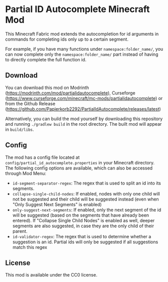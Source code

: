 # Partial ID Autocomplete Minecraft Mod

This Minecraft Fabric mod extends the autocompletion for id arguments in commands
for completing ids only up to a certain segment.

For example, if you have many functions under `namespace:folder_name/`, you can now
complete only the `namespace:folder_name/` part instead of having to directly complete the
full function id.

## Download

You can download this mod on Modrinth (https://modrinth.com/mod/partialidautocomplete),
Curseforge (https://www.curseforge.com/minecraft/mc-mods/partialidautocomplete)
or from the Github Release (https://github.com/Papierkorb2292/PartialIdAutocomplete/releases/latest)

Alternatively, you can build the mod yourself by downloading this repository
and running `./gradlew build` in the root directory. The built mod will appear in `build/libs`.

## Config

The mod has a config file located at `config/partial_id_autocomplete.properties` in your Minecraft
directory. The following config options are available, which can also be accessed through Mod Menu:
- `id-segment-separator-regex`: The regex that is used to split an id into its segments.
- `collapse-single-child-nodes`: If enabled, nodes with only one child will not be suggested and their child will be suggested instead (even when "Only Suggest Next Segments" is enabled)
- `only-suggest-next-segments`: If enabled, only the next segment of the id will be suggested (based on the segments that have already been entered). If "Collapse Single Child Nodes" is enabled as well, deeper segments are also suggested, in case they are the only child of their parent.
- `id-validator-regex`: The regex that is used to determine whether a suggestion is an id. Partial ids will only be suggested if all suggestions match this regex

## License

This mod is available under the CC0 license.
